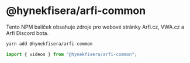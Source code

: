 # @hynekfisera/arfi-common

Tento NPM balíček obsahuje zdroje pro webové stránky Arfi.cz, VWA.cz a Arfi Discord bota.

```bash
yarn add @hynekfisera/arfi-common
```

```ts
import { videos } from "@hynekfisera/arfi-common";
```
